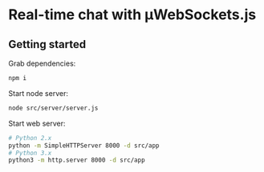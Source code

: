 # Real-time chat with µWebSockets.js

## Getting started

Grab dependencies:
```sh
npm i
```

Start node server:
```sh
node src/server/server.js
```

Start web server:
```sh
# Python 2.x
python -m SimpleHTTPServer 8000 -d src/app
# Python 3.x
python3 -m http.server 8000 -d src/app
```